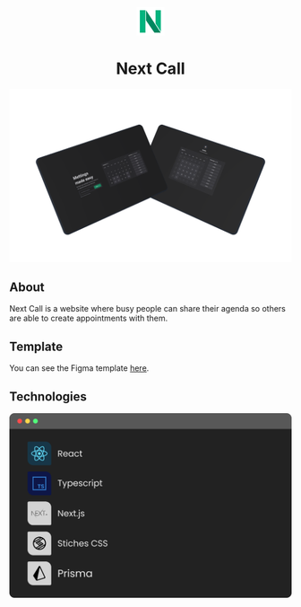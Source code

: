 <div align="center">
  <img src="public/favicon.png" width="50px">
  <h1>Next Call</h1>
</div>

<img src=".github/images/highlight.png">

## About
Next Call is a website where busy people can share their agenda so others are able to create appointments with them.

## Template
You can see the Figma template [here](https://www.figma.com/file/1vLnmszPkdC2bZB6iEGiWy/Next-Call?type=design&node-id=0-1&mode=design&t=u8RHbKmMumnJGBwT-0).

## Technologies
<img src=".github/images/techs.png">